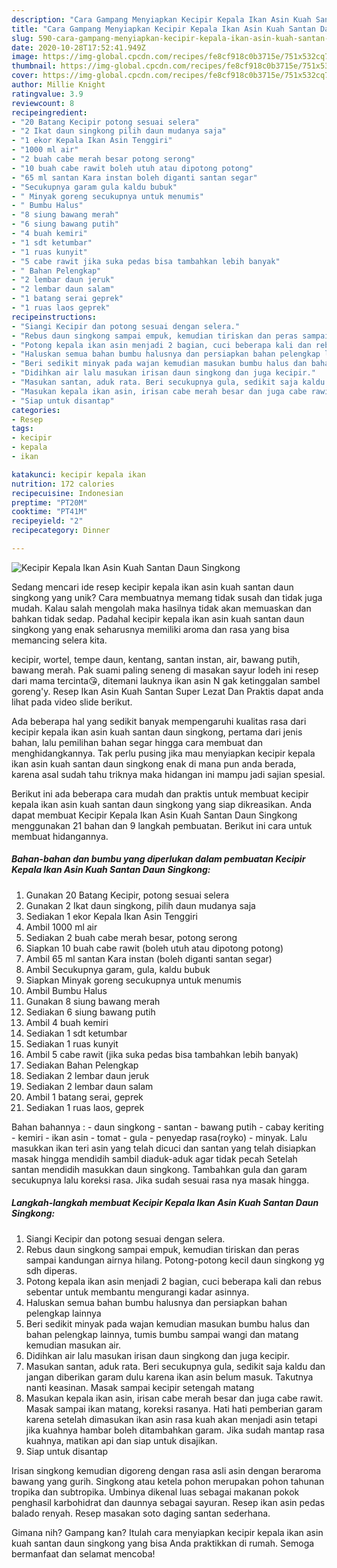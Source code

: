 ```yaml
---
description: "Cara Gampang Menyiapkan Kecipir Kepala Ikan Asin Kuah Santan Daun Singkong, Enak"
title: "Cara Gampang Menyiapkan Kecipir Kepala Ikan Asin Kuah Santan Daun Singkong, Enak"
slug: 590-cara-gampang-menyiapkan-kecipir-kepala-ikan-asin-kuah-santan-daun-singkong-enak
date: 2020-10-28T17:52:41.949Z
image: https://img-global.cpcdn.com/recipes/fe8cf918c0b3715e/751x532cq70/kecipir-kepala-ikan-asin-kuah-santan-daun-singkong-foto-resep-utama.jpg
thumbnail: https://img-global.cpcdn.com/recipes/fe8cf918c0b3715e/751x532cq70/kecipir-kepala-ikan-asin-kuah-santan-daun-singkong-foto-resep-utama.jpg
cover: https://img-global.cpcdn.com/recipes/fe8cf918c0b3715e/751x532cq70/kecipir-kepala-ikan-asin-kuah-santan-daun-singkong-foto-resep-utama.jpg
author: Millie Knight
ratingvalue: 3.9
reviewcount: 8
recipeingredient:
- "20 Batang Kecipir potong sesuai selera"
- "2 Ikat daun singkong pilih daun mudanya saja"
- "1 ekor Kepala Ikan Asin Tenggiri"
- "1000 ml air"
- "2 buah cabe merah besar potong serong"
- "10 buah cabe rawit boleh utuh atau dipotong potong"
- "65 ml santan Kara instan boleh diganti santan segar"
- "Secukupnya garam gula kaldu bubuk"
- " Minyak goreng secukupnya untuk menumis"
- " Bumbu Halus"
- "8 siung bawang merah"
- "6 siung bawang putih"
- "4 buah kemiri"
- "1 sdt ketumbar"
- "1 ruas kunyit"
- "5 cabe rawit jika suka pedas bisa tambahkan lebih banyak"
- " Bahan Pelengkap"
- "2 lembar daun jeruk"
- "2 lembar daun salam"
- "1 batang serai geprek"
- "1 ruas laos geprek"
recipeinstructions:
- "Siangi Kecipir dan potong sesuai dengan selera."
- "Rebus daun singkong sampai empuk, kemudian tiriskan dan peras sampai kandungan airnya hilang. Potong-potong kecil daun singkong yg sdh diperas."
- "Potong kepala ikan asin menjadi 2 bagian, cuci beberapa kali dan rebus sebentar untuk membantu mengurangi kadar asinnya."
- "Haluskan semua bahan bumbu halusnya dan persiapkan bahan pelengkap lainnya"
- "Beri sedikit minyak pada wajan kemudian masukan bumbu halus dan bahan pelengkap lainnya, tumis bumbu sampai wangi dan matang kemudian masukan air."
- "Didihkan air lalu masukan irisan daun singkong dan juga kecipir."
- "Masukan santan, aduk rata. Beri secukupnya gula, sedikit saja kaldu dan jangan diberikan garam dulu karena ikan asin belum masuk. Takutnya nanti keasinan. Masak sampai kecipir setengah matang"
- "Masukan kepala ikan asin, irisan cabe merah besar dan juga cabe rawit. Masak sampai ikan matang, koreksi rasanya. Hati hati pemberian garam karena setelah dimasukan ikan asin rasa kuah akan menjadi asin tetapi jika kuahnya hambar boleh ditambahkan garam. Jika sudah mantap rasa kuahnya, matikan api dan siap untuk disajikan."
- "Siap untuk disantap"
categories:
- Resep
tags:
- kecipir
- kepala
- ikan

katakunci: kecipir kepala ikan 
nutrition: 172 calories
recipecuisine: Indonesian
preptime: "PT20M"
cooktime: "PT41M"
recipeyield: "2"
recipecategory: Dinner

---
```



![Kecipir Kepala Ikan Asin Kuah Santan Daun Singkong](https://img-global.cpcdn.com/recipes/fe8cf918c0b3715e/751x532cq70/kecipir-kepala-ikan-asin-kuah-santan-daun-singkong-foto-resep-utama.jpg)

Sedang mencari ide resep kecipir kepala ikan asin kuah santan daun singkong yang unik? Cara membuatnya memang tidak susah dan tidak juga mudah. Kalau salah mengolah maka hasilnya tidak akan memuaskan dan bahkan tidak sedap. Padahal kecipir kepala ikan asin kuah santan daun singkong yang enak seharusnya memiliki aroma dan rasa yang bisa memancing selera kita.

kecipir, wortel, tempe daun, kentang, santan instan, air, bawang putih, bawang merah. Pak suami paling seneng di masakan sayur lodeh ini resep dari mama tercinta😘, ditemani lauknya ikan asin N gak ketinggalan sambel goreng&#39;y. Resep Ikan Asin Kuah Santan Super Lezat Dan Praktis dapat anda lihat pada video slide berikut.

Ada beberapa hal yang sedikit banyak mempengaruhi kualitas rasa dari kecipir kepala ikan asin kuah santan daun singkong, pertama dari jenis bahan, lalu pemilihan bahan segar hingga cara membuat dan menghidangkannya. Tak perlu pusing jika mau menyiapkan kecipir kepala ikan asin kuah santan daun singkong enak di mana pun anda berada, karena asal sudah tahu triknya maka hidangan ini mampu jadi sajian spesial.


Berikut ini ada beberapa cara mudah dan praktis untuk membuat kecipir kepala ikan asin kuah santan daun singkong yang siap dikreasikan. Anda dapat membuat Kecipir Kepala Ikan Asin Kuah Santan Daun Singkong menggunakan 21 bahan dan 9 langkah pembuatan. Berikut ini cara untuk membuat hidangannya.

<!--inarticleads1-->

##### Bahan-bahan dan bumbu yang diperlukan dalam pembuatan Kecipir Kepala Ikan Asin Kuah Santan Daun Singkong:

1. Gunakan 20 Batang Kecipir, potong sesuai selera
1. Gunakan 2 Ikat daun singkong, pilih daun mudanya saja
1. Sediakan 1 ekor Kepala Ikan Asin Tenggiri
1. Ambil 1000 ml air
1. Sediakan 2 buah cabe merah besar, potong serong
1. Siapkan 10 buah cabe rawit (boleh utuh atau dipotong potong)
1. Ambil 65 ml santan Kara instan (boleh diganti santan segar)
1. Ambil Secukupnya garam, gula, kaldu bubuk
1. Siapkan  Minyak goreng secukupnya untuk menumis
1. Ambil  Bumbu Halus
1. Gunakan 8 siung bawang merah
1. Sediakan 6 siung bawang putih
1. Ambil 4 buah kemiri
1. Sediakan 1 sdt ketumbar
1. Sediakan 1 ruas kunyit
1. Ambil 5 cabe rawit (jika suka pedas bisa tambahkan lebih banyak)
1. Sediakan  Bahan Pelengkap
1. Sediakan 2 lembar daun jeruk
1. Sediakan 2 lembar daun salam
1. Ambil 1 batang serai, geprek
1. Sediakan 1 ruas laos, geprek


Bahan bahannya : - daun singkong - santan - bawang putih - cabay keriting - kemiri - ikan asin - tomat - gula - penyedap rasa(royko) - minyak. Lalu masukkan ikan teri asin yang telah dicuci dan santan yang telah disiapkan masak hingga mendidih sambil diaduk-aduk agar tidak pecah Setelah santan mendidih masukkan daun singkong. Tambahkan gula dan garam secukupnya lalu koreksi rasa. Jika sudah sesuai rasa nya masak hingga. 

<!--inarticleads2-->

##### Langkah-langkah membuat Kecipir Kepala Ikan Asin Kuah Santan Daun Singkong:

1. Siangi Kecipir dan potong sesuai dengan selera.
1. Rebus daun singkong sampai empuk, kemudian tiriskan dan peras sampai kandungan airnya hilang. Potong-potong kecil daun singkong yg sdh diperas.
1. Potong kepala ikan asin menjadi 2 bagian, cuci beberapa kali dan rebus sebentar untuk membantu mengurangi kadar asinnya.
1. Haluskan semua bahan bumbu halusnya dan persiapkan bahan pelengkap lainnya
1. Beri sedikit minyak pada wajan kemudian masukan bumbu halus dan bahan pelengkap lainnya, tumis bumbu sampai wangi dan matang kemudian masukan air.
1. Didihkan air lalu masukan irisan daun singkong dan juga kecipir.
1. Masukan santan, aduk rata. Beri secukupnya gula, sedikit saja kaldu dan jangan diberikan garam dulu karena ikan asin belum masuk. Takutnya nanti keasinan. Masak sampai kecipir setengah matang
1. Masukan kepala ikan asin, irisan cabe merah besar dan juga cabe rawit. Masak sampai ikan matang, koreksi rasanya. Hati hati pemberian garam karena setelah dimasukan ikan asin rasa kuah akan menjadi asin tetapi jika kuahnya hambar boleh ditambahkan garam. Jika sudah mantap rasa kuahnya, matikan api dan siap untuk disajikan.
1. Siap untuk disantap


Irisan singkong kemudian digoreng dengan rasa asli asin dengan beraroma bawang yang gurih. Singkong atau ketela pohon merupakan pohon tahunan tropika dan subtropika. Umbinya dikenal luas sebagai makanan pokok penghasil karbohidrat dan daunnya sebagai sayuran. Resep ikan asin pedas balado renyah. Resep masakan soto daging santan sederhana. 

Gimana nih? Gampang kan? Itulah cara menyiapkan kecipir kepala ikan asin kuah santan daun singkong yang bisa Anda praktikkan di rumah. Semoga bermanfaat dan selamat mencoba!

